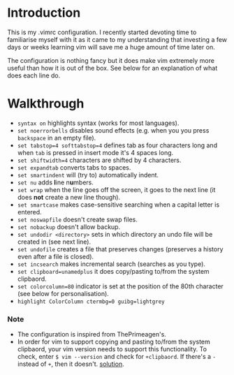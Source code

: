# Introduction
This is my .vimrc configuration. I recently started devoting time to familiarise myself with it as it came to my understanding that investing a few days or weeks learning vim will save me a huge amount of time later on.

The configuration is nothing fancy but it does make vim extremely more useful than how it is out of the box. See below for an explanation of what does each line do.

# Walkthrough
- `syntax on` highlights syntax (works for most languages).
- `set noerrorbells` disables sound effects (e.g. when you you press `backspace` in an empty file).
- `set tabstop=4 softtabstop=4` defines tab as four characters long and when `tab` is pressed in insert mode it's 4 spaces long.
- `set shiftwidth=4` characters are shifted by 4 characters.
- `set expandtab` converts tabs to spaces.
- `set smartindent` will (try to) automatically indent.
- `set nu` adds **l**ine n**u**mbers.
- `set wrap` when the line goes off the screen, it goes to the next line (it does **not** create a new line though).
- `set smartcase` makes case-sensitive searching when a capital letter is entered.
- `set noswapfile` doesn't create swap files.
- `set nobackup` doesn't allow backup.
- `set undodir <directory>` sets in which directory an undo file will be created in (see next line).
- `set undofile` creates a file that preserves changes (preserves a history even after a file is closed).
- `set incsearch` makes incremental search (searches as you type).
- `set clipboard=unamedplus` it does copy/pasting to/from the system clipbaord.
- `set colorcolumn=80` indicator is set at the position of the 80th character (see below for personalisation).
- `highlight ColorColumn ctermbg=0 guibg=lightgrey`

### Note
- The configuration is inspired from ThePrimeagen's.
- In order for vim to support copying and pasting to/from the system clipbaord, your vim version needs to support this functionality. To check, enter `$ vim --version` and check for `+clipbaord`. If there's a `-` instead of `+`, then it doesn't. [solution](https://stackoverflow.com/questions/3961859/how-to-copy-to-clipboard-in-vim/65742440#65742440).
